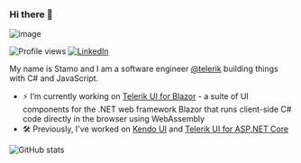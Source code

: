 ### Hi there 👋

![image](https://user-images.githubusercontent.com/1857705/118231505-ec276c00-b497-11eb-8344-4cf79e5aac0a.png)

![Profile views](https://gpvc.arturio.dev/stamo-gochev)
<a href="https://www.linkedin.com/in/stamo-gochev-67501055/" target="_blank"><img alt="LinkedIn" src="https://img.shields.io/badge/linkedin-%230077B5.svg?&style=for-the-badge&logo=linkedin&logoColor=white" /></a>

My name is Stamo and I am a software engineer [@telerik](https://www.telerik.com/) building things with C# and JavaScript.

- ⚡ I’m currently working on [Telerik UI for Blazor](https://www.telerik.com/blazor-ui) - a suite of UI components for the .NET web framework Blazor that runs client-side C# code directly in the browser using WebAssembly 
- 🛠️ Previously, I've worked on [Kendo UI](https://www.telerik.com/kendo-ui) and [Telerik UI for ASP.NET Core](https://www.telerik.com/aspnet-core-ui) 

![GitHub stats](https://github-readme-stats.vercel.app/api?username=stamo-gochev&show_icons=true&count_private=true&theme=dracula&hide=stars,contribs)  

